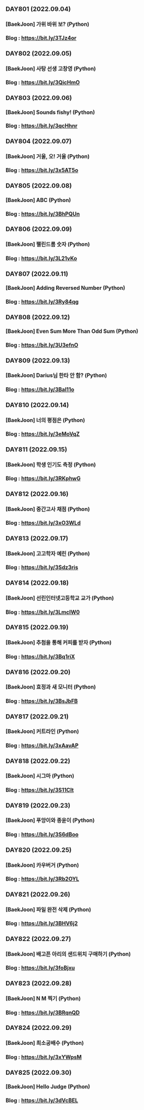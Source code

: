 ### DAY801 (2022.09.04)
#### [BaekJoon] 가위 바위 보? (Python)
#### Blog : https://bit.ly/3TJz4or

### DAY802 (2022.09.05)
#### [BaekJoon] 사탕 선생 고창영 (Python)
#### Blog : https://bit.ly/3QicHmO

### DAY803 (2022.09.06)
#### [BaekJoon] Sounds fishy! (Python)
#### Blog : https://bit.ly/3qcHhnr

### DAY804 (2022.09.07)
#### [BaekJoon] 거울, 오! 거울 (Python)
#### Blog : https://bit.ly/3x5AT5o

### DAY805 (2022.09.08)
#### [BaekJoon] ABC (Python)
#### Blog : https://bit.ly/3BhPQUn

### DAY806 (2022.09.09)
#### [BaekJoon] 팰린드롬 숫자 (Python)
#### Blog : https://bit.ly/3L21vKo

### DAY807 (2022.09.11)
#### [BaekJoon] Adding Reversed Number (Python)
#### Blog : https://bit.ly/3Ry84qg

### DAY808 (2022.09.12)
#### [BaekJoon] Even Sum More Than Odd Sum (Python)
#### Blog : https://bit.ly/3U3efnO

### DAY809 (2022.09.13)
#### [BaekJoon] Darius님 한타 안 함? (Python)
#### Blog : https://bit.ly/3BaI11o

### DAY810 (2022.09.14)
#### [BaekJoon] 너의 평점은 (Python)
#### Blog : https://bit.ly/3eMoVqZ

### DAY811 (2022.09.15)
#### [BaekJoon] 학생 인기도 측정 (Python)
#### Blog : https://bit.ly/3RKphwG

### DAY812 (2022.09.16)
#### [BaekJoon] 중간고사 채점 (Python)
#### Blog : https://bit.ly/3xO3WLd

### DAY813 (2022.09.17)
#### [BaekJoon] 고고학자 예린 (Python)
#### Blog : https://bit.ly/3Sdz3ris

### DAY814 (2022.09.18)
#### [BaekJoon] 선린인터넷고등학교 교가 (Python)
#### Blog : https://bit.ly/3LmcIW0

### DAY815 (2022.09.19)
#### [BaekJoon] 추첨을 통해 커피를 받자 (Python)
#### Blog : https://bit.ly/3Bq1riX

### DAY816 (2022.09.20)
#### [BaekJoon] 효정과 새 모니터 (Python)
#### Blog : https://bit.ly/3BsJbFB

### DAY817 (2022.09.21)
#### [BaekJoon] 커트라인 (Python)
#### Blog : https://bit.ly/3xAavAP

### DAY818 (2022.09.22)
#### [BaekJoon] 시그마 (Python)
#### Blog : https://bit.ly/3S11CIt

### DAY819 (2022.09.23)
#### [BaekJoon] 푸앙이와 종윤이 (Python)
#### Blog : https://bit.ly/3S6dBoo

### DAY820 (2022.09.25)
#### [BaekJoon] 카우버거 (Python)
#### Blog : https://bit.ly/3Rb2OYL

### DAY821 (2022.09.26)
#### [BaekJoon] 파일 완전 삭제 (Python)
#### Blog : https://bit.ly/3BHV6j2

### DAY822 (2022.09.27)
#### [BaekJoon] 배고픈 아리의 샌드위치 구매하기 (Python)
#### Blog : https://bit.ly/3foBjxu

### DAY823 (2022.09.28)
#### [BaekJoon] N M 찍기 (Python)
#### Blog : https://bit.ly/3BRqnQD

### DAY824 (2022.09.29)
#### [BaekJoon] 최소공배수 (Python)
#### Blog : https://bit.ly/3xYWpsM

### DAY825 (2022.09.30)
#### [BaekJoon] Hello Judge (Python)
#### Blog : https://bit.ly/3dVcBEL